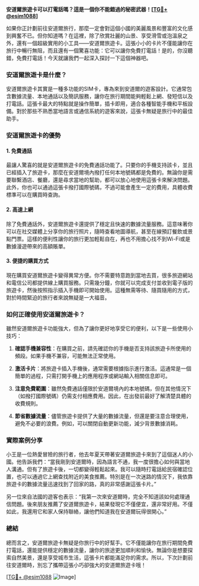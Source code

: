 **安道爾旅遊卡可以打電話嗎？這是一個你不能錯過的秘密武器！[[TG💪+ @esim1088](https://t.me/s/esim1088)]**

如果你正計劃前往安道爾旅行，那麼一定會對這個小國的美麗風景和豐富的文化感到興奮不已。但你知道嗎？在這裡，除了欣賞壯麗的山景、享受滑雪或泡溫泉之外，還有一個超級實用的小工具——安道爾旅遊卡。這張小小的卡片不僅能讓你在旅行中暢行無阻，而且還有一個驚喜功能：它可以讓你免費打電話！是的，你沒聽錯，免費打電話！今天就讓我們一起深入探討一下這個神器吧。

### 安道爾旅遊卡是什麼？

安道爾旅遊卡其實是一種多功能的SIM卡，專為來到安道爾的遊客設計。它通常包含數據流量、本地通話以及簡訊服務，讓你在旅行期間能夠輕鬆上網、發短信以及打電話。這張卡最大的特點就是操作簡單，插卡即用，適合各種智能手機和平板設備。對於那些不熟悉當地語言或通信系統的遊客來說，這張卡無疑是旅行中的最佳助手。

### 安道爾旅遊卡的優勢

#### 1. **免費通話**
最讓人驚喜的就是安道爾旅遊卡的免費通話功能了。只要你的手機支持該卡，並且已經插入了旅遊卡，那麼在安道爾境內撥打任何本地號碼都是免費的。無論你是需要聯繫酒店、餐廳，還是尋求當地的幫助，都可以放心地使用這張卡來解決問題。此外，你也可以通過這張卡撥打國際號碼，不過可能會產生一定的費用，具體收費標準可以在購買時查詢。

#### 2. **高速上網**
除了免費通話外，安道爾旅遊卡還提供了穩定且快速的數據流量服務。這意味著你可以在社交媒體上分享你的旅行照片，隨時查看地圖導航，甚至在線預訂餐飲或景點門票。這樣的便利性讓你的旅行更加輕鬆自在，再也不用擔心找不到Wi-Fi或是數據漫遊帶來的高額賬單。

#### 3. **便捷的購買方式**
現在購買安道爾旅遊卡變得異常方便。你不需要特意跑到當地去買，很多旅遊網站和電信公司都提供線上購買服務。只需幾分鐘，你就可以完成支付並收到電子版的旅遊卡，然後按照指示插入手機即可開始使用。這種無需等待、隨買隨用的方式，對於時間緊迫的旅行者來說無疑是一大福音。

### 如何正確使用安道爾旅遊卡？

雖然安道爾旅遊卡功能強大，但為了讓你更好地享受它的便利，以下是一些使用小技巧：

1. **確認手機兼容性**：在購買之前，請先確認你的手機是否支持該旅遊卡所使用的頻段。如果手機不兼容，可能無法正常使用。
   
2. **激活卡片**：將旅遊卡插入手機後，通常需要根據指示進行激活。這通常是一個簡單的過程，只需打開手機上的應用程序或網站輸入相關信息即可。

3. **注意免費範圍**：雖然免費通話僅限於安道爾境內的本地號碼，但在其他情況下（如撥打國際號碼）仍需支付相應費用。因此，在出發前最好了解清楚具體的收費規則。

4. **節省數據流量**：儘管旅遊卡提供了大量的數據流量，但還是要注意合理使用，避免不必要的浪費。例如，可以關閉自動更新功能，減少背景數據消耗。

### 實際案例分享

小王是一位熱愛冒險的旅行者，他去年夏天帶著安道爾旅遊卡來到了這個迷人的小國。他告訴我們：“當我剛到安道爾時，因為語言不通，我一度很擔心如何與當地人溝通。但有了旅遊卡後，一切都變得輕鬆起來。我可以隨時打電話給民宿確認位置，也可以通過它上網查找附近的美食推薦。特別是在一次迷路的情況下，我依靠旅遊卡的數據流量迅速找到了回家的路，真的非常感謝這張卡片。”

另一位來自法國的遊客也表示：“我第一次來安道爾時，完全不知道該如何處理通信問題。後來朋友推薦了安道爾旅遊卡，結果發現它不僅便宜，還非常好用。不僅如此，我還用它和家人保持聯絡，讓他們知道我在安道爾玩得很開心。”

### 總結

總而言之，安道爾旅遊卡無疑是你旅行中的好幫手。它不僅能讓你在旅行期間免費打電話，還能提供穩定的數據流量，讓你的旅途更加順利和愉快。無論你是想要探索自然美景，還是享受城市生活，這張卡片都能滿足你的需求。所以，下次計劃前往安道爾時，別忘了攜帶這張小巧卻強大的安道爾旅遊卡哦！

[[TG💪+ @esim1088](https://t.me/s/esim1088) ![Image](https://i.postimg.cc/4NQfJmqS/Snipaste-2025-05-13-00-14-12.png)]